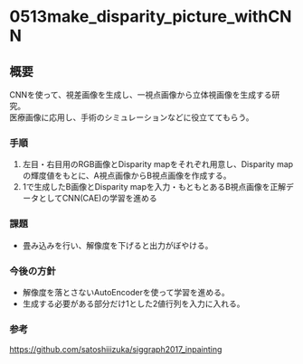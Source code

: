 # 0513make_disparity_picture_withCNN

## 概要
CNNを使って、視差画像を生成し、一視点画像から立体視画像を生成する研究。<br>
医療画像に応用し、手術のシミュレーションなどに役立ててもらう。

### 手順
1. 左目・右目用のRGB画像とDisparity mapをそれぞれ用意し、Disparity mapの輝度値をもとに、A視点画像からB視点画像を作成する。<br>
2. 1で生成したB画像とDisparity mapを入力・もともとあるB視点画像を正解データとしてCNN(CAE)の学習を進める

### 課題
- 畳み込みを行い、解像度を下げると出力がぼやける。

### 今後の方針
- 解像度を落とさないAutoEncoderを使って学習を進める。
- 生成する必要がある部分だけ1とした2値行列を入力に入れる。

### 参考  
https://github.com/satoshiiizuka/siggraph2017_inpainting
